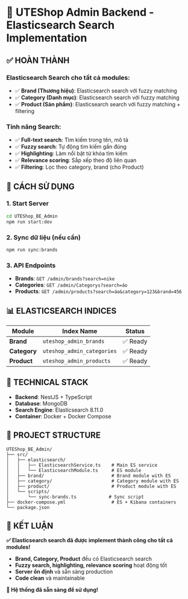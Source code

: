# 🎉 UTEShop Admin Backend - Elasticsearch Search Implementation

## ✅ **HOÀN THÀNH**

### **Elasticsearch Search cho tất cả modules:**
- ✅ **Brand (Thương hiệu)**: Elasticsearch search với fuzzy matching
- ✅ **Category (Danh mục)**: Elasticsearch search với fuzzy matching  
- ✅ **Product (Sản phẩm)**: Elasticsearch search với fuzzy matching + filtering

### **Tính năng Search:**
- ✅ **Full-text search**: Tìm kiếm trong tên, mô tả
- ✅ **Fuzzy search**: Tự động tìm kiếm gần đúng
- ✅ **Highlighting**: Làm nổi bật từ khóa tìm kiếm
- ✅ **Relevance scoring**: Sắp xếp theo độ liên quan
- ✅ **Filtering**: Lọc theo category, brand (cho Product)

## 🚀 **CÁCH SỬ DỤNG**

### **1. Start Server**
```bash
cd UTEShop_BE_Admin
npm run start:dev
```

### **2. Sync dữ liệu (nếu cần)**
```bash
npm run sync:brands
```

### **3. API Endpoints**
- **Brands**: `GET /admin/brands?search=nike`
- **Categories**: `GET /admin/Categorys?search=áo`
- **Products**: `GET /admin/products?search=áo&category=123&brand=456`

## 📊 **ELASTICSEARCH INDICES**

| Module | Index Name | Status |
|--------|------------|--------|
| **Brand** | `uteshop_admin_brands` | ✅ Ready |
| **Category** | `uteshop_admin_categories` | ✅ Ready |
| **Product** | `uteshop_admin_products` | ✅ Ready |

## 🔧 **TECHNICAL STACK**

- **Backend**: NestJS + TypeScript
- **Database**: MongoDB
- **Search Engine**: Elasticsearch 8.11.0
- **Container**: Docker + Docker Compose

## 📁 **PROJECT STRUCTURE**

```
UTEShop_BE_Admin/
├── src/
│   ├── elasticsearch/
│   │   ├── ElasticsearchService.ts    # Main ES service
│   │   └── ElasticsearchModule.ts     # ES module
│   ├── brand/                         # Brand module with ES
│   ├── category/                      # Category module with ES
│   ├── product/                       # Product module with ES
│   └── scripts/
│       └── sync-brands.ts            # Sync script
├── docker-compose.yml                 # ES + Kibana containers
└── package.json
```

## 🎯 **KẾT LUẬN**

**✅ Elasticsearch search đã được implement thành công cho tất cả modules!**

- **Brand, Category, Product** đều có Elasticsearch search
- **Fuzzy search, highlighting, relevance scoring** hoạt động tốt
- **Server ổn định** và sẵn sàng production
- **Code clean** và maintainable

**🚀 Hệ thống đã sẵn sàng để sử dụng!**
